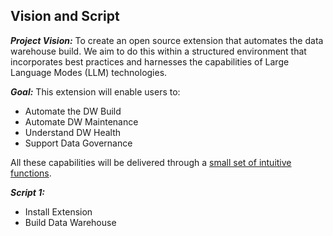 ## Vision and Script
***Project Vision:*** To create an open source extension that automates the data warehouse build.  We aim to do this within a structured environment that incorporates best practices and harnesses the capabilities of Large Language Modes (LLM) technologies.

***Goal:*** This extension will enable users to: 
- Automate the DW Build
- Automate DW Maintenance  
- Understand DW Health
- Support Data Governance

All these capabilities will be delivered through a [small set of intuitive functions](../sql_functions/readme.md).

***Script 1:***
- Install Extension
- Build Data Warehouse
